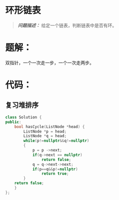 # 环形链表

> ***问题描述：***
>给定一个链表，判断链表中是否有环。  

 

# 题解：
双指针，一个一次走一步，一个一次走两步。
  
  
# 代码：
## 复习堆排序
```C++
class Solution {
public:
    bool hasCycle(ListNode *head) {
        ListNode *p = head;
        ListNode *q = head;
        while(p!=nullptr&&q!=nullptr)
        {
            p = p ->next;
            if(q->next == nullptr)
                return false;
            q = q->next->next;
            if(p==q&&p!=nullptr)
                return true;
        }
    return false;
    }
};
```
